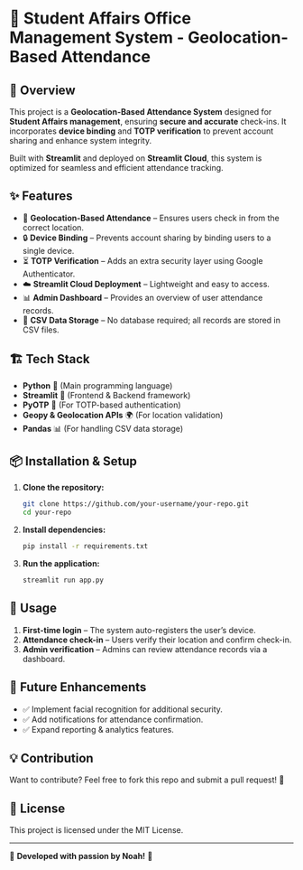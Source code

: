# 📍 Student Affairs Office Management System - Geolocation-Based Attendance

## 🚀 Overview
This project is a **Geolocation-Based Attendance System** designed for **Student Affairs management**, ensuring **secure and accurate** check-ins. It incorporates **device binding** and **TOTP verification** to prevent account sharing and enhance system integrity.

Built with **Streamlit** and deployed on **Streamlit Cloud**, this system is optimized for seamless and efficient attendance tracking.

## ✨ Features
- 📌 **Geolocation-Based Attendance** – Ensures users check in from the correct location.
- 🔒 **Device Binding** – Prevents account sharing by binding users to a single device.
- ⏳ **TOTP Verification** – Adds an extra security layer using Google Authenticator.
- ☁️ **Streamlit Cloud Deployment** – Lightweight and easy to access.
- 📊 **Admin Dashboard** – Provides an overview of user attendance records.
- 📝 **CSV Data Storage** – No database required; all records are stored in CSV files.

## 🏗️ Tech Stack
- **Python** 🐍 (Main programming language)
- **Streamlit** 🎈 (Frontend & Backend framework)
- **PyOTP** 🔑 (For TOTP-based authentication)
- **Geopy & Geolocation APIs** 🌍 (For location validation)
- **Pandas** 📊 (For handling CSV data storage)

## 📦 Installation & Setup
1. **Clone the repository:**  
   ```bash
   git clone https://github.com/your-username/your-repo.git
   cd your-repo
   ```

2. **Install dependencies:**  
   ```bash
   pip install -r requirements.txt
   ```

3. **Run the application:**  
   ```bash
   streamlit run app.py
   ```

## 🔑 Usage
1. **First-time login** – The system auto-registers the user’s device.
2. **Attendance check-in** – Users verify their location and confirm check-in.
3. **Admin verification** – Admins can review attendance records via a dashboard.

## 📌 Future Enhancements
- ✅ Implement facial recognition for additional security.
- ✅ Add notifications for attendance confirmation.
- ✅ Expand reporting & analytics features.

## 💡 Contribution
Want to contribute? Feel free to fork this repo and submit a pull request! 🤝

## 📄 License
This project is licensed under the MIT License.

---
🚀 **Developed with passion by Noah!** 💙

